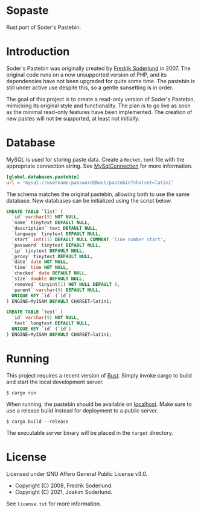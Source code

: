# Sopaste

Rust port of Soder's Pastebin.


# Introduction

Soder's Pastebin was originally created by [Fredrik Soderlund] in 2007. The
original code runs on a now unsupported version of PHP, and its dependencies
have not been upgraded for quite some time. The pastebin is still under active
use despite this, so a gentle sunsetting is in order.

The goal of this project is to create a read-only version of Soder's Pastebin,
mimicking its original style and functionality. The plan is to go live as soon
as the minimal read-only features have been implemented. The creation of new
pastes will not be supported, at least not initially.

[Fredrik Soderlund]: https://github.com/sodr


# Database

MySQL is used for storing paste data. Create a `Rocket.toml` file with the
appropriate connection string. See [MySqlConnection] for more information.

```toml
[global.databases.pastebin]
url = "mysql://username:password@host/pastebin?charset=latin1"
```

The schema matches the original pastebin, allowing both to use the same
database. New databases can be initialized using the script below.

```sql
CREATE TABLE `list` (
  `id` varchar(9) NOT NULL,
  `name` tinytext DEFAULT NULL,
  `description` text DEFAULT NULL,
  `language` tinytext DEFAULT NULL,
  `start` int(11) DEFAULT NULL COMMENT 'line number start',
  `password` tinytext DEFAULT NULL,
  `ip` tinytext DEFAULT NULL,
  `proxy` tinytext DEFAULT NULL,
  `date` date NOT NULL,
  `time` time NOT NULL,
  `checked` date DEFAULT NULL,
  `size` double DEFAULT NULL,
  `removed` tinyint(1) NOT NULL DEFAULT 0,
  `parent` varchar(9) DEFAULT NULL,
  UNIQUE KEY `id` (`id`)
) ENGINE=MyISAM DEFAULT CHARSET=latin1;

CREATE TABLE `text` (
  `id` varchar(9) NOT NULL,
  `text` longtext DEFAULT NULL,
  UNIQUE KEY `id` (`id`)
) ENGINE=MyISAM DEFAULT CHARSET=latin1;
```

[MySqlConnection]: https://docs.rs/sqlx/0.3.5/sqlx/struct.MySqlConnection.html


# Running

This project requires a recent version of [Rust]. Simply invoke cargo to build
and start the local development server.

```
$ cargo run
```

When running, the pastebin should be available on [localhost]. Make sure to use
a release build instead for deployment to a public server.

```
$ cargo build --release
```

The executable server binary will be placed in the `target` directory.

[Rust]: https://www.rust-lang.org/
[localhost]: http://127.0.0.1:8000/


# License

Licensed under GNU Affero General Public License v3.0.

- Copyright (C) 2008, Fredrik Soderlund.
- Copyright (C) 2021, Joakim Soderlund.

See `license.txt` for more information.
